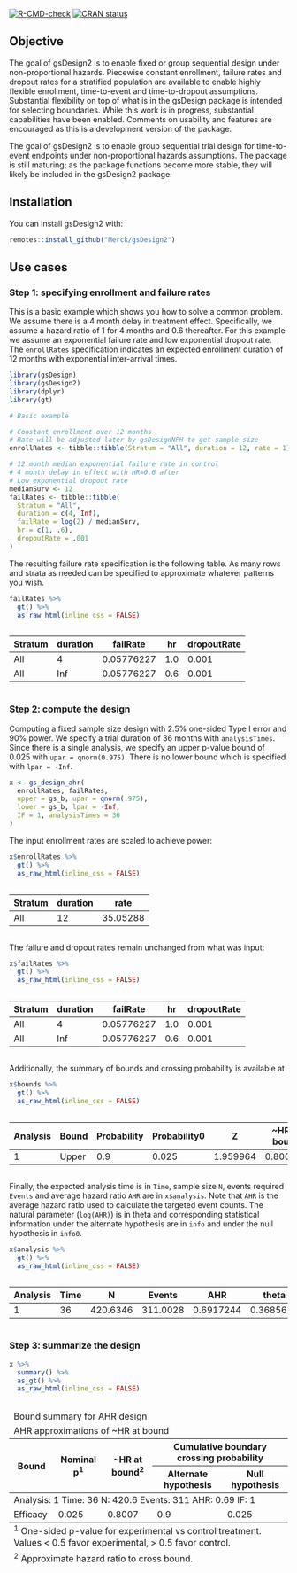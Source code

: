 
<!-- badges: start -->

[![R-CMD-check](https://github.com/Merck/gsDesign2/actions/workflows/R-CMD-check.yaml/badge.svg)](https://github.com/Merck/gsDesign2/actions/workflows/R-CMD-check.yaml)
[![CRAN
status](https://www.r-pkg.org/badges/version/gsDesign2)](https://CRAN.R-project.org/package=gsDesign2)
<!-- badges: end -->

## Objective

The goal of gsDesign2 is to enable fixed or group sequential design
under non-proportional hazards. Piecewise constant enrollment, failure
rates and dropout rates for a stratified population are available to
enable highly flexible enrollment, time-to-event and time-to-dropout
assumptions. Substantial flexibility on top of what is in the gsDesign
package is intended for selecting boundaries. While this work is in
progress, substantial capabilities have been enabled. Comments on
usability and features are encouraged as this is a development version
of the package.

The goal of gsDesign2 is to enable group sequential trial design for
time-to-event endpoints under non-proportional hazards assumptions. The
package is still maturing; as the package functions become more stable,
they will likely be included in the gsDesign2 package.

## Installation

You can install gsDesign2 with:

``` r
remotes::install_github("Merck/gsDesign2")
```

## Use cases

### Step 1: specifying enrollment and failure rates

This is a basic example which shows you how to solve a common problem.
We assume there is a 4 month delay in treatment effect. Specifically, we
assume a hazard ratio of 1 for 4 months and 0.6 thereafter. For this
example we assume an exponential failure rate and low exponential
dropout rate. The `enrollRates` specification indicates an expected
enrollment duration of 12 months with exponential inter-arrival times.

``` r
library(gsDesign)
library(gsDesign2)
library(dplyr)
library(gt)

# Basic example

# Constant enrollment over 12 months
# Rate will be adjusted later by gsDesignNPH to get sample size
enrollRates <- tibble::tibble(Stratum = "All", duration = 12, rate = 1)

# 12 month median exponential failure rate in control
# 4 month delay in effect with HR=0.6 after
# Low exponential dropout rate
medianSurv <- 12
failRates <- tibble::tibble(
  Stratum = "All",
  duration = c(4, Inf),
  failRate = log(2) / medianSurv,
  hr = c(1, .6),
  dropoutRate = .001
)
```

The resulting failure rate specification is the following table. As many
rows and strata as needed can be specified to approximate whatever
patterns you wish.

``` r
failRates %>%
  gt() %>%
  as_raw_html(inline_css = FALSE)
```

<div id="rukhwqbnsm" style="overflow-x:auto;overflow-y:auto;width:auto;height:auto;">
  
  <table class="gt_table">
  
  <thead class="gt_col_headings">
    <tr>
      <th class="gt_col_heading gt_columns_bottom_border gt_left" rowspan="1" colspan="1" scope="col">Stratum</th>
      <th class="gt_col_heading gt_columns_bottom_border gt_right" rowspan="1" colspan="1" scope="col">duration</th>
      <th class="gt_col_heading gt_columns_bottom_border gt_right" rowspan="1" colspan="1" scope="col">failRate</th>
      <th class="gt_col_heading gt_columns_bottom_border gt_right" rowspan="1" colspan="1" scope="col">hr</th>
      <th class="gt_col_heading gt_columns_bottom_border gt_right" rowspan="1" colspan="1" scope="col">dropoutRate</th>
    </tr>
  </thead>
  <tbody class="gt_table_body">
    <tr><td class="gt_row gt_left">All</td>
<td class="gt_row gt_right">4</td>
<td class="gt_row gt_right">0.05776227</td>
<td class="gt_row gt_right">1.0</td>
<td class="gt_row gt_right">0.001</td></tr>
    <tr><td class="gt_row gt_left">All</td>
<td class="gt_row gt_right">Inf</td>
<td class="gt_row gt_right">0.05776227</td>
<td class="gt_row gt_right">0.6</td>
<td class="gt_row gt_right">0.001</td></tr>
  </tbody>
  
  
</table>
</div>

### Step 2: compute the design

Computing a fixed sample size design with 2.5% one-sided Type I error
and 90% power. We specify a trial duration of 36 months with
`analysisTimes`. Since there is a single analysis, we specify an upper
p-value bound of 0.025 with `upar = qnorm(0.975)`. There is no lower
bound which is specified with `lpar = -Inf`.

``` r
x <- gs_design_ahr(
  enrollRates, failRates,
  upper = gs_b, upar = qnorm(.975),
  lower = gs_b, lpar = -Inf,
  IF = 1, analysisTimes = 36
)
```

The input enrollment rates are scaled to achieve power:

``` r
x$enrollRates %>%
  gt() %>%
  as_raw_html(inline_css = FALSE)
```

<div id="yjtuqvrhny" style="overflow-x:auto;overflow-y:auto;width:auto;height:auto;">
  
  <table class="gt_table">
  
  <thead class="gt_col_headings">
    <tr>
      <th class="gt_col_heading gt_columns_bottom_border gt_left" rowspan="1" colspan="1" scope="col">Stratum</th>
      <th class="gt_col_heading gt_columns_bottom_border gt_right" rowspan="1" colspan="1" scope="col">duration</th>
      <th class="gt_col_heading gt_columns_bottom_border gt_right" rowspan="1" colspan="1" scope="col">rate</th>
    </tr>
  </thead>
  <tbody class="gt_table_body">
    <tr><td class="gt_row gt_left">All</td>
<td class="gt_row gt_right">12</td>
<td class="gt_row gt_right">35.05288</td></tr>
  </tbody>
  
  
</table>
</div>

The failure and dropout rates remain unchanged from what was input:

``` r
x$failRates %>%
  gt() %>%
  as_raw_html(inline_css = FALSE)
```

<div id="lsubyqwkcb" style="overflow-x:auto;overflow-y:auto;width:auto;height:auto;">
  
  <table class="gt_table">
  
  <thead class="gt_col_headings">
    <tr>
      <th class="gt_col_heading gt_columns_bottom_border gt_left" rowspan="1" colspan="1" scope="col">Stratum</th>
      <th class="gt_col_heading gt_columns_bottom_border gt_right" rowspan="1" colspan="1" scope="col">duration</th>
      <th class="gt_col_heading gt_columns_bottom_border gt_right" rowspan="1" colspan="1" scope="col">failRate</th>
      <th class="gt_col_heading gt_columns_bottom_border gt_right" rowspan="1" colspan="1" scope="col">hr</th>
      <th class="gt_col_heading gt_columns_bottom_border gt_right" rowspan="1" colspan="1" scope="col">dropoutRate</th>
    </tr>
  </thead>
  <tbody class="gt_table_body">
    <tr><td class="gt_row gt_left">All</td>
<td class="gt_row gt_right">4</td>
<td class="gt_row gt_right">0.05776227</td>
<td class="gt_row gt_right">1.0</td>
<td class="gt_row gt_right">0.001</td></tr>
    <tr><td class="gt_row gt_left">All</td>
<td class="gt_row gt_right">Inf</td>
<td class="gt_row gt_right">0.05776227</td>
<td class="gt_row gt_right">0.6</td>
<td class="gt_row gt_right">0.001</td></tr>
  </tbody>
  
  
</table>
</div>

Additionally, the summary of bounds and crossing probability is
available at

``` r
x$bounds %>%
  gt() %>%
  as_raw_html(inline_css = FALSE)
```

<div id="xxbcmivtvt" style="overflow-x:auto;overflow-y:auto;width:auto;height:auto;">
  
  <table class="gt_table">
  
  <thead class="gt_col_headings">
    <tr>
      <th class="gt_col_heading gt_columns_bottom_border gt_right" rowspan="1" colspan="1" scope="col">Analysis</th>
      <th class="gt_col_heading gt_columns_bottom_border gt_left" rowspan="1" colspan="1" scope="col">Bound</th>
      <th class="gt_col_heading gt_columns_bottom_border gt_right" rowspan="1" colspan="1" scope="col">Probability</th>
      <th class="gt_col_heading gt_columns_bottom_border gt_right" rowspan="1" colspan="1" scope="col">Probability0</th>
      <th class="gt_col_heading gt_columns_bottom_border gt_right" rowspan="1" colspan="1" scope="col">Z</th>
      <th class="gt_col_heading gt_columns_bottom_border gt_right" rowspan="1" colspan="1" scope="col">~HR at bound</th>
      <th class="gt_col_heading gt_columns_bottom_border gt_right" rowspan="1" colspan="1" scope="col">Nominal p</th>
    </tr>
  </thead>
  <tbody class="gt_table_body">
    <tr><td class="gt_row gt_right">1</td>
<td class="gt_row gt_left">Upper</td>
<td class="gt_row gt_right">0.9</td>
<td class="gt_row gt_right">0.025</td>
<td class="gt_row gt_right">1.959964</td>
<td class="gt_row gt_right">0.800693</td>
<td class="gt_row gt_right">0.025</td></tr>
  </tbody>
  
  
</table>
</div>

Finally, the expected analysis time is in `Time`, sample size `N`,
events required `Events` and average hazard ratio `AHR` are in
`x$analysis`. Note that `AHR` is the average hazard ratio used to
calculate the targeted event counts. The natural parameter (`log(AHR)`)
is in theta and corresponding statistical information under the
alternate hypothesis are in `info` and under the null hypothesis in
`info0`.

``` r
x$analysis %>%
  gt() %>%
  as_raw_html(inline_css = FALSE)
```

<div id="kxchevjpcx" style="overflow-x:auto;overflow-y:auto;width:auto;height:auto;">
  
  <table class="gt_table">
  
  <thead class="gt_col_headings">
    <tr>
      <th class="gt_col_heading gt_columns_bottom_border gt_right" rowspan="1" colspan="1" scope="col">Analysis</th>
      <th class="gt_col_heading gt_columns_bottom_border gt_right" rowspan="1" colspan="1" scope="col">Time</th>
      <th class="gt_col_heading gt_columns_bottom_border gt_right" rowspan="1" colspan="1" scope="col">N</th>
      <th class="gt_col_heading gt_columns_bottom_border gt_right" rowspan="1" colspan="1" scope="col">Events</th>
      <th class="gt_col_heading gt_columns_bottom_border gt_right" rowspan="1" colspan="1" scope="col">AHR</th>
      <th class="gt_col_heading gt_columns_bottom_border gt_right" rowspan="1" colspan="1" scope="col">theta</th>
      <th class="gt_col_heading gt_columns_bottom_border gt_right" rowspan="1" colspan="1" scope="col">info</th>
      <th class="gt_col_heading gt_columns_bottom_border gt_right" rowspan="1" colspan="1" scope="col">info0</th>
      <th class="gt_col_heading gt_columns_bottom_border gt_right" rowspan="1" colspan="1" scope="col">IF</th>
    </tr>
  </thead>
  <tbody class="gt_table_body">
    <tr><td class="gt_row gt_right">1</td>
<td class="gt_row gt_right">36</td>
<td class="gt_row gt_right">420.6346</td>
<td class="gt_row gt_right">311.0028</td>
<td class="gt_row gt_right">0.6917244</td>
<td class="gt_row gt_right">0.3685676</td>
<td class="gt_row gt_right">76.74383</td>
<td class="gt_row gt_right">77.75069</td>
<td class="gt_row gt_right">1</td></tr>
  </tbody>
  
  
</table>
</div>

### Step 3: summarize the design

``` r
x %>%
  summary() %>%
  as_gt() %>%
  as_raw_html(inline_css = FALSE)
```

<div id="qdcrjlcmwp" style="overflow-x:auto;overflow-y:auto;width:auto;height:auto;">
  
  <table class="gt_table">
  <thead class="gt_header">
    <tr>
      <td colspan="5" class="gt_heading gt_title gt_font_normal" style>Bound summary for AHR design</td>
    </tr>
    <tr>
      <td colspan="5" class="gt_heading gt_subtitle gt_font_normal gt_bottom_border" style>AHR approximations of ~HR at bound</td>
    </tr>
  </thead>
  <thead class="gt_col_headings">
    <tr>
      <th class="gt_col_heading gt_columns_bottom_border gt_left" rowspan="2" colspan="1" scope="col">Bound</th>
      <th class="gt_col_heading gt_columns_bottom_border gt_right" rowspan="2" colspan="1" scope="col">Nominal p<sup class="gt_footnote_marks">1</sup></th>
      <th class="gt_col_heading gt_columns_bottom_border gt_right" rowspan="2" colspan="1" scope="col">~HR at bound<sup class="gt_footnote_marks">2</sup></th>
      <th class="gt_center gt_columns_top_border gt_column_spanner_outer" rowspan="1" colspan="2" scope="colgroup">
        <span class="gt_column_spanner">Cumulative boundary crossing probability</span>
      </th>
    </tr>
    <tr>
      <th class="gt_col_heading gt_columns_bottom_border gt_right" rowspan="1" colspan="1" scope="col">Alternate hypothesis</th>
      <th class="gt_col_heading gt_columns_bottom_border gt_right" rowspan="1" colspan="1" scope="col">Null hypothesis</th>
    </tr>
  </thead>
  <tbody class="gt_table_body">
    <tr class="gt_group_heading_row">
      <td colspan="5" class="gt_group_heading">Analysis: 1 Time: 36 N: 420.6 Events: 311 AHR: 0.69 IF: 1</td>
    </tr>
    <tr class="gt_row_group_first"><td class="gt_row gt_left">Efficacy</td>
<td class="gt_row gt_right">0.025</td>
<td class="gt_row gt_right">0.8007</td>
<td class="gt_row gt_right">0.9</td>
<td class="gt_row gt_right">0.025</td></tr>
  </tbody>
  
  <tfoot class="gt_footnotes">
    <tr>
      <td class="gt_footnote" colspan="5"><sup class="gt_footnote_marks">1</sup> One-sided p-value for experimental vs control treatment. Values &lt; 0.5 favor experimental, &gt; 0.5 favor control.</td>
    </tr>
    <tr>
      <td class="gt_footnote" colspan="5"><sup class="gt_footnote_marks">2</sup> Approximate hazard ratio to cross bound.</td>
    </tr>
  </tfoot>
</table>
</div>
